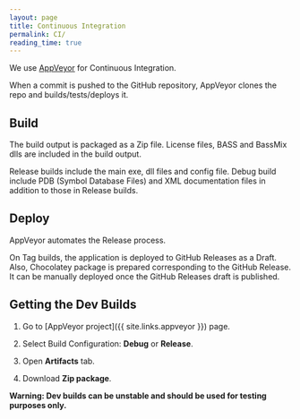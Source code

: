 ```yaml
---
layout: page
title: Continuous Integration
permalink: CI/
reading_time: true
---
```


We use [AppVeyor](https://ci.appveyor.com) for Continuous Integration.

When a commit is pushed to the GitHub repository, AppVeyor clones the repo and builds/tests/deploys it.

## Build
The build output is packaged as a Zip file.
License files, BASS and BassMix dlls are included in the build output.

Release builds include the main exe, dll files and config file.
Debug build include PDB (Symbol Database Files) and XML documentation files in addition to those in Release builds.

## Deploy
AppVeyor automates the Release process.

On Tag builds, the application is deployed to GitHub Releases as a Draft.
Also, Chocolatey package is prepared corresponding to the GitHub Release.
It can be manually deployed once the GitHub Releases draft is published.

## Getting the Dev Builds
1. Go to [AppVeyor project]({{ site.links.appveyor }}) page.

2. Select Build Configuration: **Debug** or **Release**.

3. Open **Artifacts** tab.

4. Download **Zip package**.

**Warning: Dev builds can be unstable and should be used for testing purposes only.**